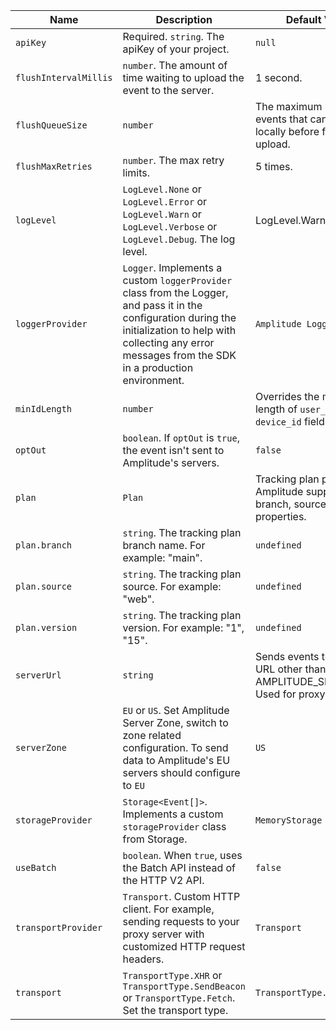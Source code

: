 | <div class="big-column">Name</div>  | Description | Default Value |
| --- | --- | --- |
|`apiKey`| Required. `string`. The apiKey of your project. | `null` | 
|`flushIntervalMillis`| `number`. The amount of time waiting to upload the event to the server. | 1 second.| 
|`flushQueueSize`| `number` |  The maximum number of events that can be stored locally before forcing an upload.  | 30 events. |
|`flushMaxRetries`| `number`. The max retry limits. | 5 times.|
|`logLevel`| `LogLevel.None` or `LogLevel.Error` or `LogLevel.Warn` or `LogLevel.Verbose` or `LogLevel.Debug`. The log level. | LogLevel.Warn |
|`loggerProvider`| `Logger`. Implements a custom `loggerProvider` class from the Logger, and pass it in the configuration during the initialization to help with collecting any error messages from the SDK in a production environment.| `Amplitude Logger` |
|`minIdLength`| `number` | Overrides the minimum length of `user_id` & `device_id` fields. | `5` |
|`optOut`| `boolean`. If `optOut` is `true`, the event isn't sent to Amplitude's servers. | `false` |
|`plan`| `Plan` | Tracking plan properties. Amplitude supports only branch, source, version properties. | `{}` |
|`plan.branch`| `string`. The tracking plan branch name. For example: "main". | `undefined` |
|`plan.source`| `string`. The tracking plan source. For example: "web". | `undefined` |
|`plan.version`| `string`. The tracking plan version. For example: "1", "15". | `undefined` |
|`serverUrl`| `string` | Sends events to a different URL other than AMPLITUDE_SERVER_URL. Used for proxy servers |
|`serverZone`| `EU` or  `US`. Set Amplitude Server Zone, switch to zone related configuration. To send data to Amplitude's EU servers should configure to `EU` | `US` |
|`storageProvider`| `Storage<Event[]>`. Implements a custom `storageProvider` class from Storage. | `MemoryStorage` |
|`useBatch`| `boolean`. When `true`, uses the Batch API instead of the HTTP V2 API.| `false` |
|`transportProvider`| `Transport`. Custom HTTP client. For example, sending requests to your proxy server with customized HTTP request headers.| `Transport` |
|`transport`| `TransportType.XHR` or `TransportType.SendBeacon` or `TransportType.Fetch`. Set the transport type. | `TransportType.Fetch` |